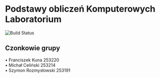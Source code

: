# Podstawy obliczeń Komputerowych Laboratorium 
![Build Status](data:https://pokoleniew.pl/files/news/pwr-logo.png)
## Czonkowie grupy
•	Franciszek Kuna 253220	
•	Michał Celiński 253214		
•	Szymon Rozmysłowski 253191


